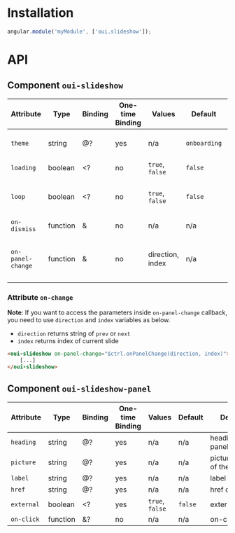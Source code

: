 # Installation

```js
angular.module('myModule', ['oui.slideshow']);
```

# API

## Component `oui-slideshow`

| Attribute         | Type      | Binding   | One-time Binding  | Values                  | Default       | Description
| ----              | ----      | ----      | ----              | ----                    | ----          | ----
| `theme`           | string    | @?        | yes               | n/a                     | `onboarding`  | add specific theme to component
| `loading`         | boolean   | <?        | no                | `true`, `false`         | `false`       | display loader flag
| `loop`            | boolean   | <?        | no                | `true`, `false`         | `false`       | whether the component should cycle continuously
| `on-dismiss`      | function  | &         | no                | n/a                     | n/a           | dismiss callback
| `on-panel-change` | function  | &         | no                | direction, index        | n/a           | handler triggered when on click of next slide

### Attribute `on-change`

**Note**: If you want to access the parameters inside `on-panel-change` callback, you need to use `direction` and `index` variables as below.

* `direction` returns string of `prev` or `next`
* `index` returns index of current slide

```html
<oui-slideshow on-panel-change="$ctrl.onPanelChange(direction, index)">
    [...]
</oui-slideshow>
```

## Component `oui-slideshow-panel`

| Attribute     | Type      | Binding   | One-time Binding  | Values            | Default   | Description
| ----          | ----      | ----      | ----              | ----              | ----      | ----
| `heading`     | string    | @?        | yes               | n/a               | n/a       | heading of the panel
| `picture`     | string    | @?        | yes               | n/a               | n/a       | picture/illustration of the panel
| `label`       | string    | @?        | yes               | n/a               | n/a       | label of the link
| `href`        | string    | @?        | yes               | n/a               | n/a       | href of the link
| `external`    | boolean   | <?        | yes               | `true`, `false`   | `false`   | external link flag
| `on-click`    | function  | &?        | no                | n/a               | n/a       | on-click handler
